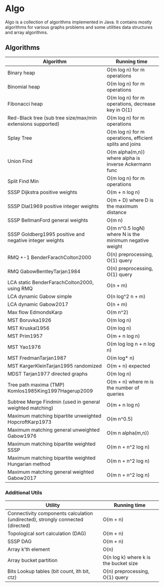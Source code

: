 # Algo

Algo is a collection of algorithms implemented in Java. It contains mostly algorithms for various graphs problems and some utilities data structures and array algorithms.

## Algorithms


| Algorithm | Running time |
| - | - |
| Binary heap | O(m log n) for m operations |
| Binomial heap | O(m log n) for m operations |
| Fibonacci heap | O(m log n) for m operations, decrease key in O(1) |
| Red-Black tree (sub tree size/max/min extensions supported) | O(m log n) for m operations |
| Splay Tree | O(m log n) for m operations, efficient splits and joins |
| Union Find | O(m alpha(m,n)) where alpha is inverse Ackermann func |
| Split Find Min | O(m log n) for m operations |
| SSSP Dijkstra positive weights | O(m + n log n) |
| SSSP Dial1969 positive integer weights | O(m + D) where D is the maximum distance |
| SSSP BellmanFord general weights | O(m n) |
| SSSP Goldberg1995 positive and negative integer weights | O(m n^0.5 logN) where N is the minimum negative weight |
| RMQ +-1 BenderFarachColton2000 | O(n) preprocessing, O(1) query |
| RMQ GabowBentleyTarjan1984 | O(n) preprocessing, O(1) query |
| LCA static BenderFarachColton2000, using RMQ | O(n + m) |
| LCA dynamic Gabow simple | O(n log^2 n + m) |
| LCA dynamic Gabow2017 | O(n + m) |
| Max flow EdmondsKarp | O(m n^2) |
| MST Boruvka1926 | O(m log n) |
| MST Kruskal1956 | O(m log n) |
| MST Prim1957 | O(m + n log n) |
| MST Yao1976 | O(m log log n + n log n) |
| MST FredmanTarjan1987 | O(m log* n) |
| MST KargerKleinTarjan1995 randomized | O(m + n) expected |
| MDST Tarjan1977 directed graphs | O(m log n) |
| Tree path maxima (TMP) Komlos1985King1997Hagerup2009 | O(m + n) where m is the number of queries |
| Subtree Merge Findmin (used in general weighted matching) | O(m + n log n) |
| Maximum matching bipartite unweighted HopcroftKarp1973 | O(m n^0.5) |
| Maximum matching general unweighted Gabow1976 | O(m n alpha(m,n)) |
| Maximum matching bipartite weighted SSSP | O(m n + n^2 log n) |
| Maximum matching bipartite weighted Hungarian method | O(m n + n^2 log n) |
| Maximum matching general weighted Gabow2017 | O(m n + n^2 log n) |

### Additional Utils

| Utility | Running time |
| - | - |
| Connectivity components calculation (undirected), strongly connected (directed) | O(m + n) |
| Topological sort calculation (DAG) | O(m + n) |
| SSSP DAG | O(m + n) |
| Array k'th element | O(n) |
| Array bucket partition | O(n log k) where k is the bucket size |
| Bits Lookup tables (bit count, ith bit, ctz) | O(n) preprocessing, O(1) query |
